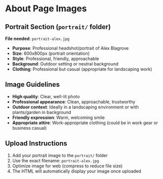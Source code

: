 # About Page Images

## Portrait Section (`portrait/` folder)
**File needed**: `portrait-alex.jpg`
- **Purpose**: Professional headshot/portrait of Alex Blagrove
- **Size**: 600x800px (portrait orientation)
- **Style**: Professional, friendly, approachable
- **Background**: Outdoor setting or neutral background
- **Clothing**: Professional but casual (appropriate for landscaping work)

## Image Guidelines
- **High quality**: Clear, well-lit photo
- **Professional appearance**: Clean, approachable, trustworthy
- **Outdoor context**: Ideally in a landscaping environment or with plants/garden in background
- **Friendly expression**: Warm, welcoming smile
- **Appropriate attire**: Work-appropriate clothing (could be in work gear or business casual)

## Upload Instructions
1. Add your portrait image to the `portrait/` folder
2. Use the exact filename: `portrait-alex.jpg`
3. Optimize image for web (compress to reduce file size)
4. The HTML will automatically display your image once uploaded
